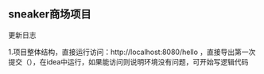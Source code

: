 sneaker商场项目
--- 
更新日志

1.项目整体结构，直接运行访问：http://localhost:8080/hello
，直接导出第一次提交（），在idea中运行，如果能访问则说明环境没有问题，可开始写逻辑代码


